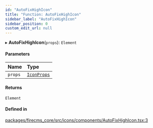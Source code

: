 ```yaml
---
id: "AutoFixHighIcon"
title: "Function: AutoFixHighIcon"
sidebar_label: "AutoFixHighIcon"
sidebar_position: 0
custom_edit_url: null
---
```


▸ **AutoFixHighIcon**(`props`): `Element`

#### Parameters

| Name | Type |
| :------ | :------ |
| `props` | [`IconProps`](../types/IconProps.md) |

#### Returns

`Element`

#### Defined in

[packages/firecms_core/src/icons/components/AutoFixHighIcon.tsx:3](https://github.com/FireCMSco/firecms/blob/d45f3739/packages/firecms_core/src/icons/components/AutoFixHighIcon.tsx#L3)
